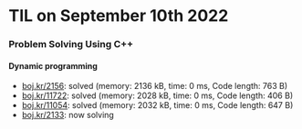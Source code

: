 # **TIL on September 10th 2022**
### Problem Solving Using C++
#### Dynamic programming
- [boj.kr/2156](../../../Problem%20Solving/boj/Dynamic%20programming/2156-09-10-2022.cpp): solved (memory: 2136 kB, time: 0 ms, Code length: 763 B)
- [boj.kr/11722](../../../Problem%20Solving/boj/Dynamic%20programming/11722-09-10-2022.cpp): solved (memory: 2028 kB, time: 0 ms, Code length: 406 B)
- [boj.kr/11054](../../../Problem%20Solving/boj/Dynamic%20programming/11054-09-10-2022.cpp): solved (memory: 2032 kB, time: 0 ms, Code length: 647 B)
- [boj.kr/2133](../../../Problem%20Solving/boj/Dynamic%20programming/2133-09-10-2022.cpp): now solving